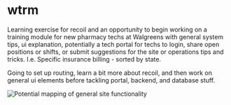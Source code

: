 # wtrm

Learning exercise for recoil and an opportunity to begin working on a training module for new pharmacy techs at Walgreens with general system tips, ui explanation, potentially a tech portal for techs to login, share open positions or shifts, or submit suggestions for the site or operations tips and tricks. I.e. Specific insurance billing - sorted by state.

Going to set up routing, learn a bit more about recoil, and then work on general ui elements before tackling portal, backend, and database stuff.

![Potential mapping of general site functionality]("./wagtrainer/src/Assets/Images/plan.png")
